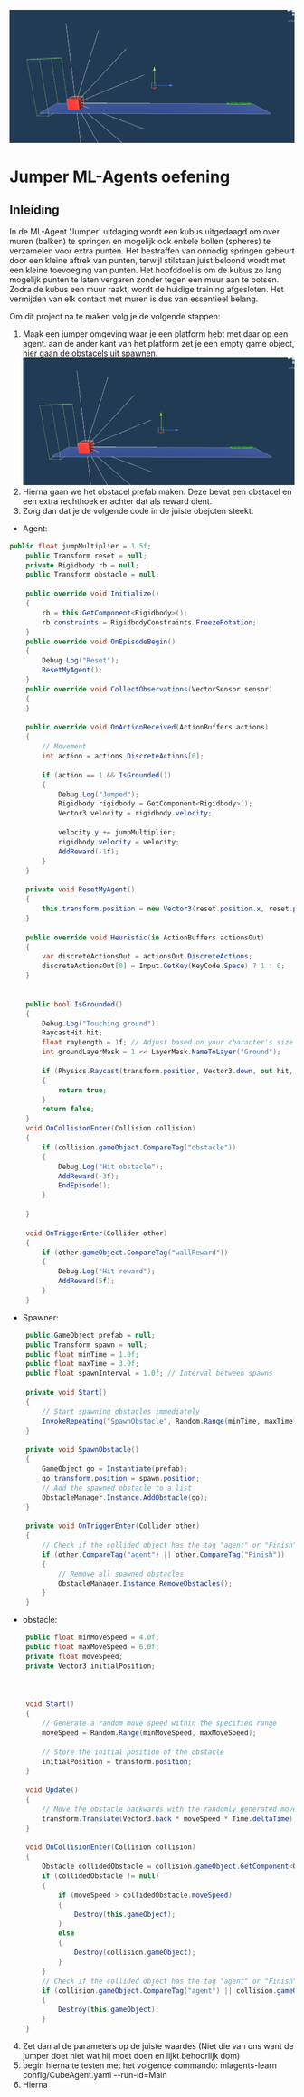 ![Image Description](Images/JumperPrefab.png)

# Jumper ML-Agents oefening
## Inleiding

In de ML-Agent 'Jumper' uitdaging wordt een kubus uitgedaagd om over muren (balken) te springen en mogelijk ook enkele bollen (spheres) te verzamelen voor extra punten. Het bestraffen van onnodig springen gebeurt door een kleine aftrek van punten, terwijl stilstaan juist beloond wordt met een kleine toevoeging van punten. Het hoofddoel is om de kubus zo lang mogelijk punten te laten vergaren zonder tegen een muur aan te botsen. Zodra de kubus een muur raakt, wordt de huidige training afgesloten. Het vermijden van elk contact met muren is dus van essentieel belang.

Om dit project na te maken volg je de volgende stappen:

1. Maak een jumper omgeving waar je een platform hebt met daar op een agent. aan de ander kant van het platform zet je een empty game object, hier gaan de obstacels uit spawnen.
![Image Description](Images/JumperPrefab.png)
3. Hierna gaan we het obstacel prefab maken. Deze bevat een obstacel en een extra rechthoek er achter dat als reward dient.
4. Zorg dan dat je de volgende code in de juiste obejcten steekt:
- Agent:
```cs
public float jumpMultiplier = 1.5f;
    public Transform reset = null;
    private Rigidbody rb = null;
    public Transform obstacle = null;
    
    public override void Initialize()
    {
        rb = this.GetComponent<Rigidbody>();
        rb.constraints = RigidbodyConstraints.FreezeRotation;
    }
    public override void OnEpisodeBegin()
    {
        Debug.Log("Reset");
        ResetMyAgent();
    }
    public override void CollectObservations(VectorSensor sensor)
    {
    }

    public override void OnActionReceived(ActionBuffers actions)
    {
        // Movement
        int action = actions.DiscreteActions[0];

        if (action == 1 && IsGrounded())
        {
            Debug.Log("Jumped");
            Rigidbody rigidbody = GetComponent<Rigidbody>();
            Vector3 velocity = rigidbody.velocity;

            velocity.y += jumpMultiplier;
            rigidbody.velocity = velocity;
            AddReward(-1f);
        }
    }

    private void ResetMyAgent()
    {
        this.transform.position = new Vector3(reset.position.x, reset.position.y, reset.position.z);
    }

    public override void Heuristic(in ActionBuffers actionsOut)
    {
        var discreteActionsOut = actionsOut.DiscreteActions;
        discreteActionsOut[0] = Input.GetKey(KeyCode.Space) ? 1 : 0;
    }


    public bool IsGrounded()
    {
        Debug.Log("Touching ground");
        RaycastHit hit;
        float rayLength = 1f; // Adjust based on your character's size
        int groundLayerMask = 1 << LayerMask.NameToLayer("Ground");

        if (Physics.Raycast(transform.position, Vector3.down, out hit, rayLength, groundLayerMask))
        {
            return true;
        }
        return false;
    }
    void OnCollisionEnter(Collision collision)
    {
        if (collision.gameObject.CompareTag("obstacle"))
        {
            Debug.Log("Hit obstacle");
            AddReward(-3f);
            EndEpisode();
        }

    }

    void OnTriggerEnter(Collider other)
    {
        if (other.gameObject.CompareTag("wallReward"))
        {
            Debug.Log("Hit reward");
            AddReward(5f);
        }
    }
```
- Spawner:
```cs
    public GameObject prefab = null;
    public Transform spawn = null;
    public float minTime = 1.0f;
    public float maxTime = 3.0f;
    public float spawnInterval = 1.0f; // Interval between spawns

    private void Start()
    {
        // Start spawning obstacles immediately
        InvokeRepeating("SpawnObstacle", Random.Range(minTime, maxTime), spawnInterval);
    }

    private void SpawnObstacle()
    {
        GameObject go = Instantiate(prefab);
        go.transform.position = spawn.position;
        // Add the spawned obstacle to a list
        ObstacleManager.Instance.AddObstacle(go);
    }

    private void OnTriggerEnter(Collider other)
    {
        // Check if the collided object has the tag "agent" or "Finish"
        if (other.CompareTag("agent") || other.CompareTag("Finish"))
        {
            // Remove all spawned obstacles
            ObstacleManager.Instance.RemoveObstacles();
        }
    }
```
- obstacle:
```cs
    public float minMoveSpeed = 4.0f;
    public float maxMoveSpeed = 6.0f;
    private float moveSpeed;
    private Vector3 initialPosition;

    

    void Start()
    {
        // Generate a random move speed within the specified range
        moveSpeed = Random.Range(minMoveSpeed, maxMoveSpeed);

        // Store the initial position of the obstacle
        initialPosition = transform.position;
    }

    void Update()
    {
        // Move the obstacle backwards with the randomly generated move speed
        transform.Translate(Vector3.back * moveSpeed * Time.deltaTime);
    }

    void OnCollisionEnter(Collision collision)
    {
        Obstacle collidedObstacle = collision.gameObject.GetComponent<Obstacle>();
        if (collidedObstacle != null)
        {
            if (moveSpeed > collidedObstacle.moveSpeed)
            {
                Destroy(this.gameObject);
            }
            else
            {
                Destroy(collision.gameObject);
            }
        }
        // Check if the collided object has the tag "agent" or "Finish"
        if (collision.gameObject.CompareTag("agent") || collision.gameObject.CompareTag("Finish"))
        {
            Destroy(this.gameObject);
        }
    }
```

4. Zet dan al de parameters op de juiste waardes (Niet die van ons want de jumper doet niet wat hij moet doen en lijkt behoorlijk dom)
5. begin hierna te testen met het volgende commando: mlagents-learn config/CubeAgent.yaml --run-id=Main
6. Hierna 
